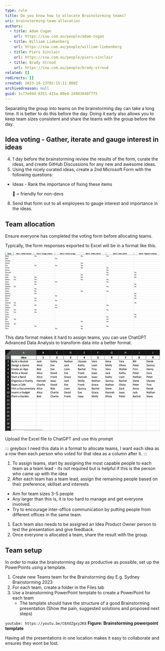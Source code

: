 ```yaml
---
type: rule
title: Do you know how to allocate Brainstorming teams?
uri: brainstorming-team-allocation
authors:
  - title: Adam Cogan
    url: https://ssw.com.au/people/adam-cogan
  - title: William Liebenberg
    url: https://ssw.com.au/people/william-liebenberg
  - title: Piers Sinclair
    url: https://ssw.com.au/people/piers-sinclair
  - title: Brady Stroud
    url: https://ssw.com.au/people/brady-stroud
related: []
redirects: []
created: 2023-10-23T02:15:11.000Z
archivedreason: null
guid: 1c77e04d-8351-415a-80e8-24983048f7f5
---
```


Separating the group into teams on the brainstorming day can take a long time. It is better to do this before the day. Doing it early also allows you to keep team sizes consistent and share the teams with the group before the day.

## Idea voting - Gather, iterate and gauge interest in ideas

4. 1 day before the brainstorming review the results of the form, curate the ideas, and create GitHub Discussions for any new and awesome ideas.
5. Using the nicely curated ideas, create a 2nd Microsoft Form with the following questions:

- Ideas - Rank the importance of fixing these items

  👨 = friendly for non-devs

8. Send that form out to all employees to gauge interest and importance in the ideas.

## Team allocation

Ensure everyone has completed the voting form before allocating teams.

Typically, the form responses exported to Excel will be in a format like this.

![Figure: Data from the form responses](raw-data-format.png)

This data format makes it hard to assign teams, you can use ChatGPT Advanced Data Analysis to transform data into a better format.

![Figure: Transformed data makes it easy to allocate teams](transformed-voting-data.png)

Upload the Excel file to ChatGPT and use this prompt

::: greybox
I need this data in a format to allocate teams, I want each idea as a row then each person who voted for that idea as a column after it.
:::


1. To assign teams, start by assigning the most capable people to each team as a team lead - its not required but is helpful if this is the person who came up with the idea
2. After each team has a team lead, assign the remaining people based on their preference, skillset and interests

- Aim for team sizes 3-5 people
- Any larger than this is, it is too hard to manage and get everyone involved.
- Try to encourage inter-office communication by putting people from different offices in the same team.


1. Each team also needs to be assigned an Idea Product Owner person to test the presentation and give feedback.
2. Once everyone is allocated a team, share the result with the group.

## Team setup

In order to make the brainstorming day as productive as possible, set up the PowerPoints using a template.

1. Create new Teams team for the Brainstorming day E.g. Sydney Brainstorming 2023
2. For each team, create a folder in the Files tab
3. Use a brainstorming PowerPoint template to create a PowerPoint for each team
    - The template should have the structure of a good Brainstorming presentation (Show the pain, suggested solutions and proposed next steps)


`youtube: https://youtu.be/C6XdZgxy2K8`
**Figure: Brainstorming powerpoint template**

Having all the presentations in one location makes it easy to collaborate and ensures they wont be lost.